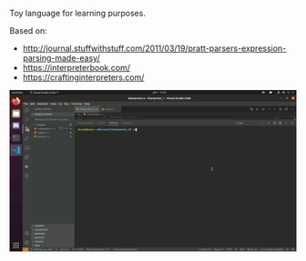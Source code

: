Toy language for learning purposes.

Based on: </br>

- http://journal.stuffwithstuff.com/2011/03/19/pratt-parsers-expression-parsing-made-easy/
- https://interpreterbook.com/
- https://craftinginterpreters.com/

![preview](assets/preview.gif)
